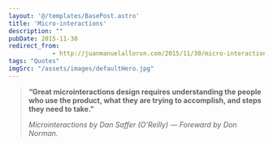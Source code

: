 ```yaml
---
layout: '@/templates/BasePost.astro'
title: 'Micro-interactions'
description: ""
pubDate: 2015-11-30
redirect_from: 
            - http://juanmanuelalloron.com/2015/11/30/micro-interactions/
tags: "Quotes"
imgSrc: "/assets/images/defaultHero.jpg"
---
```

> **“Great microinteractions design requires understanding the people who use the product, what they are trying to accomplish, and steps they need to take.”**
>
> _Microinteractions by Dan Saffer (O’Reilly) — Foreward by Don Norman._
